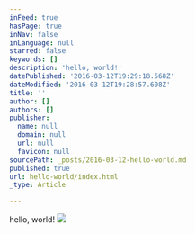 ```yaml
---
inFeed: true
hasPage: true
inNav: false
inLanguage: null
starred: false
keywords: []
description: 'hello, world!'
datePublished: '2016-03-12T19:29:18.568Z'
dateModified: '2016-03-12T19:28:57.608Z'
title: ''
author: []
authors: []
publisher:
  name: null
  domain: null
  url: null
  favicon: null
sourcePath: _posts/2016-03-12-hello-world.md
published: true
url: hello-world/index.html
_type: Article

---
```

hello, world!
![](https://the-grid-user-content.s3-us-west-2.amazonaws.com/ab8a82f2-2de7-402c-87e6-5ff9f6344ef6.jpg)
